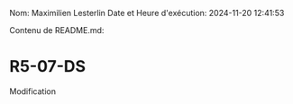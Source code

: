 Nom: Maximilien Lesterlin
Date et Heure d'exécution: 2024-11-20 12:41:53

Contenu de README.md:

# R5-07-DS

Modification

